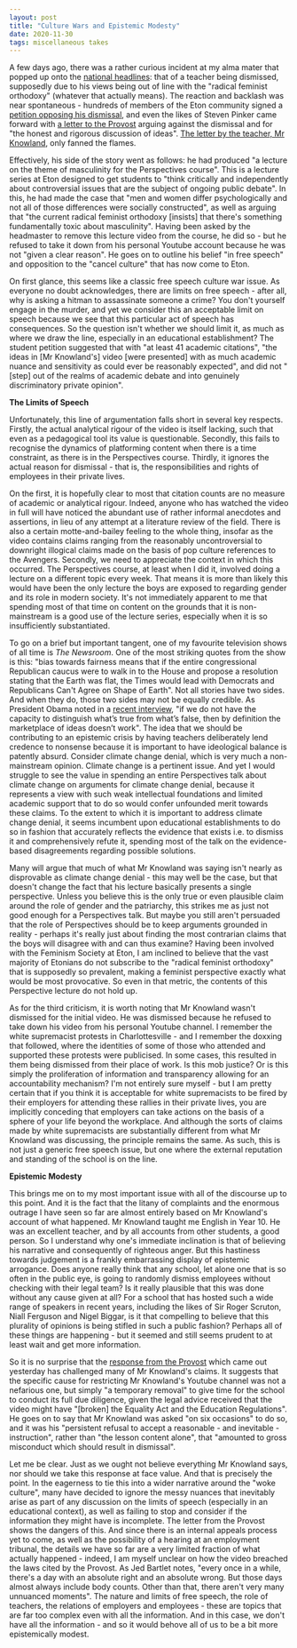 ```yaml
---
layout: post
title: "Culture Wars and Epistemic Modesty"
date: 2020-11-30
tags: miscellaneous takes
---
```

A few days ago, there was a rather curious incident at my alma mater that popped up onto the [national headlines](https://www.telegraph.co.uk/news/2020/11/26/exclusive-eton-college-dismisses-teacher-amid-free-speech-row/): that of a teacher being dismissed, supposedly due to his views being out of line with the "radical feminist orthodoxy" (whatever that actually means). The reaction and backlash was near spontaneous - hundreds of members of the Eton community signed a [petition opposing his dismissal](https://www.gopetition.com/petitions/letter-from-boys-to-provost-about-mr-knowland.html), and even the likes of Steven Pinker came forward with [a letter to the Provost](https://twitter.com/JamesLYucel/status/1332345546183503872) arguing against the dismissal and for "the honest and rigorous discussion of ideas". [The letter by the teacher, Mr Knowland](https://twitter.com/JamesLYucel/status/1332354193726853125), only fanned the flames. 

Effectively, his side of the story went as follows: he had produced "a lecture on the theme of masculinity for the Perspectives course". This is a lecture series at Eton designed to get students to "think critically and independently about controversial issues that are the subject of ongoing public debate". In this, he had made the case that "men and women differ psychologically and not all of those differences were socially constructed", as well as arguing that "the current radical feminist orthodoxy [insists] that there's something fundamentally toxic about masculinity". Having been asked by the headmaster to remove this lecture video from the course, he did so - but he refused to take it down from his personal Youtube account because he was not "given a clear reason". He goes on to outline his belief "in free speech" and opposition to the "cancel culture" that has now come to Eton.

On first glance, this seems like a classic free speech culture war issue. As everyone no doubt acknowledges, there are limits on free speech - after all, why is asking a hitman to assassinate someone a crime? You don't yourself engage in the murder, and yet we consider this an acceptable limit on speech because we see that this particular act of speech has consequences. So the question isn't whether we should limit it, as much as where we draw the line, especially in an educational establishment? The student petition suggested that with "at least 41 academic citations", "the ideas in [Mr Knowland's] video [were presented] with as much academic nuance and sensitivity as could ever be reasonably expected", and did not "[step] out of the realms of academic debate and into genuinely discriminatory private opinion". 

**The Limits of Speech**

Unfortunately, this line of argumentation falls short in several key respects. Firstly, the actual analytical rigour of the video is itself lacking, such that even as a pedagogical tool its value is questionable. Secondly, this fails to recognise the dynamics of platforming content when there is a time constraint, as there is in the Perspectives course. Thirdly, it ignores the actual reason for dismissal - that is, the responsibilities and rights of employees in their private lives. 

On the first, it is hopefully clear to most that citation counts are no measure of academic or analytical rigour. Indeed, anyone who has watched the video in full will have noticed the abundant use of rather informal anecdotes and assertions, in lieu of any attempt at a literature review of the field. There is also a certain motte-and-bailey feeling to the whole thing, insofar as the video contains claims ranging from the reasonably uncontroversial to downright illogical claims made on the basis of pop culture references to the Avengers. Secondly, we need to appreciate the context in which this occurred. The Perspectives course, at least when I did it, involved doing a lecture on a different topic every week. That means it is more than likely this would have been the only lecture the boys are exposed to regarding gender and its role in modern society. It's not immediately apparent to me that spending most of that time on content on the grounds that it is non-mainstream is a good use of the lecture series, especially when it is so insufficiently substantiated.

To go on a brief but important tangent, one of my favourite television shows of all time is *The Newsroom*. One of the most striking quotes from the show is this: "bias towards fairness means that if the entire congressional Republican caucus were to walk in to the House and propose a resolution stating that the Earth was flat, the Times would lead with Democrats and Republicans Can't Agree on Shape of Earth". Not all stories have two sides. And when they do, those two sides may not be equally credible. As President Obama noted in a [recent interview](https://www.theatlantic.com/ideas/archive/2020/11/why-obama-fears-for-our-democracy/617087/), "if we do not have the capacity to distinguish what’s true from what’s false, then by definition the marketplace of ideas doesn’t work". The idea that we should be contributing to an epistemic crisis by having teachers deliberately lend credence to nonsense because it is important to have ideological balance is patently absurd. Consider climate change denial, which is very much a non-mainstream opinion. Climate change is a pertinent issue. And yet I would struggle to see the value in spending an entire Perspectives talk about climate change on arguments for climate change denial, because it represents a view with such weak intellectual foundations and limited academic support that to do so would confer unfounded merit towards these claims. To the extent to which it is important to address climate change denial, it seems incumbent upon educational establishments to do so in fashion that accurately reflects the evidence that exists i.e. to dismiss it and comprehensively refute it, spending most of the talk on the evidence-based disagreements regarding possible solutions.

Many will argue that much of what Mr Knowland was saying isn't nearly as disprovable as climate change denial - this may well be the case, but that doesn't change the fact that his lecture basically presents a single perspective. Unless you believe this is the only true or even plausible claim around the role of gender and the patriarchy, this strikes me as just not good enough for a Perspectives talk. But maybe you still aren't persuaded that the role of Perspectives should be to keep arguments grounded in reality - perhaps it's really just about finding the most contrarian claims that the boys will disagree with and can thus examine? Having been involved with the Feminism Society at Eton, I am inclined to believe that the vast majority of Etonians do not subscribe to the "radical feminist orthodoxy" that is supposedly so prevalent, making a feminist perspective exactly what would be most provocative. So even in that metric, the contents of this Perspective lecture do not hold up.

As for the third criticism, it is worth noting that Mr Knowland wasn't dismissed for the initial video. He was dismissed because he refused to take down his video from his personal Youtube channel. I remember the white supremacist protests in Charlottesville - and I remember the doxxing that followed, where the identities of some of those who attended and supported these protests were publicised. In some cases, this resulted in them being dismissed from their place of work. Is this mob justice? Or is this simply the proliferation of information and transparency allowing for an accountability mechanism? I'm not entirely sure myself - but I am pretty certain that if you think it is acceptable for white supremacists to be fired by their employers for attending these rallies in their private lives, you are implicitly conceding that employers can take actions on the basis of a sphere of your life beyond the workplace. And although the sorts of claims made by white supremacists are substantially different from what Mr Knowland was discussing, the principle remains the same. As such, this is not just a generic free speech issue, but one where the external reputation and standing of the school is on the line.

**Epistemic Modesty**

This brings me on to my most important issue with all of the discourse up to this point. And it is the fact that the litany of complaints and the enormous outrage I have seen so far are almost entirely based on Mr Knowland's account of what happened. Mr Knowland taught me English in Year 10. He was an excellent teacher, and by all accounts from other students, a good person. So I understand why one's immediate inclination is that of believing his narrative and consequently of righteous anger. But this hastiness towards judgement is a frankly embarrassing display of epistemic arrogance. Does anyone really think that any school, let alone one that is so often in the public eye, is going to randomly dismiss employees without checking with their legal team? Is it really plausible that this was done without any cause given at all? For a school that has hosted such a wide range of speakers in recent years, including the likes of Sir Roger Scruton, Niall Ferguson and Nigel Biggar, is it that compelling to believe that this plurality of opinions is being stifled in such a public fashion? Perhaps all of these things are happening - but it seemed and still seems prudent to at least wait and get more information.

So it is no surprise that the [response from the Provost](https://twitter.com/tmychow/status/1333204255386316800/photo/1) which came out yesterday has challenged many of Mr Knowland's claims. It suggests that the specific cause for restricting Mr Knowland's Youtube channel was not a nefarious one, but simply "a temporary removal" to give time for the school to conduct its full due diligence, given the legal advice received that the video might have "[broken] the Equality Act and the Education Regulations". He goes on to say that Mr Knowland was asked "on six occasions" to do so, and it was his "persistent refusal to accept a reasonable - and inevitable - instruction", rather than "the lesson content alone", that "amounted to gross misconduct which should result in dismissal".

Let me be clear. Just as we ought not believe everything Mr Knowland says, nor should we take this response at face value. And that is precisely the point. In the eagerness to tie this into a wider narrative around the "woke culture", many have decided to ignore the messy nuances that inevitably arise as part of any discussion on the limits of speech (especially in an educational context), as well as failing to stop and consider if the information they might have is incomplete. The letter from the Provost shows the dangers of this. And since there is an internal appeals process yet to come, as well as the possibility of a hearing at an employment tribunal, the details we have so far are a very limited fraction of what actually happened - indeed, I am myself unclear on how the video breached the laws cited by the Provost. As Jed Bartlet notes, "every once in a while, there's a day with an absolute right and an absolute wrong. But those days almost always include body counts. Other than that, there aren't very many unnuanced moments". The nature and limits of free speech, the role of teachers, the relations of employers and employees - these are topics that are far too complex even with all the information. And in this case, we don't have all the information - and so it would behove all of us to be a bit more epistemically modest.
